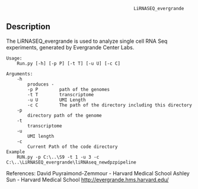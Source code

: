                                                     LiRNASEQ_evergrande

Description
--------------------
The LiRNASEQ_evergrande is used to analyze single cell RNA Seq experiments, generated by Evergrande Center Labs.  

    Usage:
        Run.py [-h] [-p P] [-t T] [-u U] [-c C]
        
    Arguments:
        -h
            produces - 
            -p P        path of the genomes
            -t T        transcriptome
            -u U        UMI Length
            -c C        The path of the directory including this directory
        -p 
            directory path of the genome
        -t
            transcriptome
        -u
            UMI length
        -c
            Current Path of the code directory
    Example
        RUN.py -p C:\..\S9 -t 1 -u 3 -c C:\..\LiRNASEQ_evergrande\liRNAseq_newdpzpipeline
        
References:
	David Puyraimond-Zemmour - Harvard Medical School
  Ashley Sun - Harvard Medical School
  http://evergrande.hms.harvard.edu/
